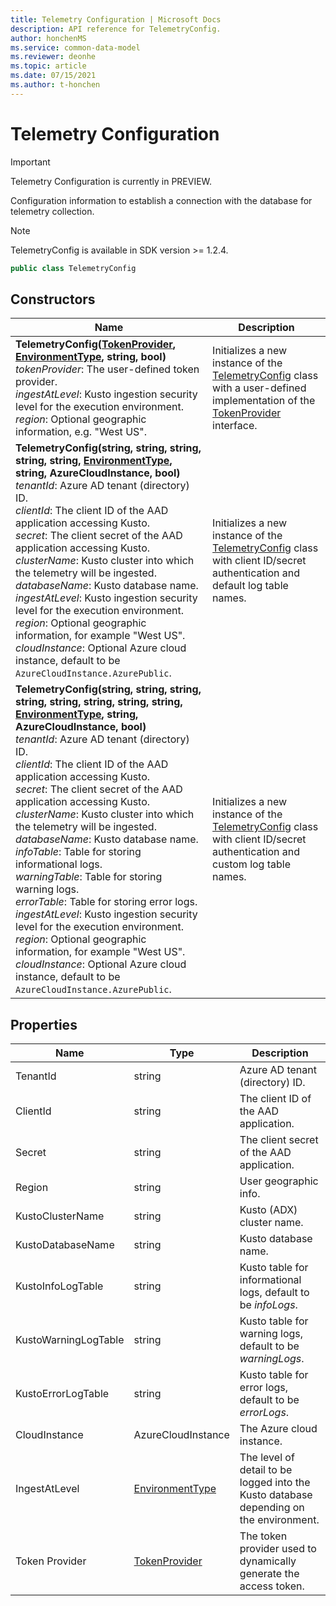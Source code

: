 ```yaml
---
title: Telemetry Configuration | Microsoft Docs
description: API reference for TelemetryConfig.
author: honchenMS
ms.service: common-data-model
ms.reviewer: deonhe 
ms.topic: article
ms.date: 07/15/2021
ms.author: t-honchen
---
```


# Telemetry Configuration

> [!IMPORTANT]
> Telemetry Configuration is currently in PREVIEW.

Configuration information to establish a connection with the database for telemetry collection.

> [!NOTE]
> TelemetryConfig is available in SDK version >= 1.2.4.

```csharp
public class TelemetryConfig
```

## Constructors
|Name|Description|
|---|---|
|**TelemetryConfig([TokenProvider](tokenprovider.md), [EnvironmentType](../cdm/environmenttype.md), string, bool)**<br/>*tokenProvider*: The user-defined token provider.<br/>*ingestAtLevel*: Kusto ingestion security level for the execution environment.<br/>*region*: Optional geographic information, e.g. "West US".|Initializes a new instance of the [TelemetryConfig](telemetryconfig.md) class with a user-defined implementation of the [TokenProvider](tokenprovider.md) interface.|<br/>*removeUserContent*: Optional flag allowing CDM telemetry client to ingest user generated content (for example filenames)|
|**TelemetryConfig(string, string, string, string, string, [EnvironmentType](../cdm/environmenttype.md), string, AzureCloudInstance, bool)**<br/>*tenantId*: Azure AD tenant (directory) ID.<br/>*clientId*: The client ID of the AAD application accessing Kusto.<br/>*secret*: The client secret of the AAD application accessing Kusto.<br/>*clusterName*: Kusto cluster into which the telemetry will be ingested.<br/>*databaseName*: Kusto database name.<br/>*ingestAtLevel*: Kusto ingestion security level for the execution environment.<br/>*region*: Optional geographic information, for example "West US".<br/>*cloudInstance*: Optional Azure cloud instance, default to be `AzureCloudInstance.AzurePublic`.|Initializes a new instance of the [TelemetryConfig](telemetryconfig.md) class with client ID/secret authentication and default log table names.|<br/>*removeUserContent*: Optional flag allowing CDM telemetry client to ingest user generated content (for example filenames)|
|**TelemetryConfig(string, string, string, string, string, string, string, string, [EnvironmentType](../cdm/environmenttype.md), string, AzureCloudInstance, bool)**<br/>*tenantId*: Azure AD tenant (directory) ID.<br/>*clientId*: The client ID of the AAD application accessing Kusto.<br/>*secret*: The client secret of the AAD application accessing Kusto.<br/>*clusterName*: Kusto cluster into which the telemetry will be ingested.<br/>*databaseName*: Kusto database name.<br/>*infoTable*: Table for storing informational logs.<br/>*warningTable*: Table for storing warning logs.<br/>*errorTable*: Table for storing error logs.<br/>*ingestAtLevel*: Kusto ingestion security level for the execution environment.<br/>*region*: Optional geographic information, for example "West US".<br/>*cloudInstance*: Optional Azure cloud instance, default to be `AzureCloudInstance.AzurePublic`.|Initializes a new instance of the [TelemetryConfig](telemetryconfig.md) class with client ID/secret authentication and custom log table names.|<br/>*removeUserContent*: Optional flag allowing CDM telemetry client to ingest user generated content (for example filenames)|

## Properties
|Name|Type|Description|
|---|---|---|
|TenantId|string|Azure AD tenant (directory) ID.|
|ClientId|string|The client ID of the AAD application.|
|Secret|string|The client secret of the AAD application.|
|Region|string|User geographic info.|
|KustoClusterName|string|Kusto (ADX) cluster name.|
|KustoDatabaseName|string|Kusto database name.|
|KustoInfoLogTable|string|Kusto table for informational logs, default to be *infoLogs*.|
|KustoWarningLogTable|string|Kusto table for warning logs, default to be *warningLogs*.|
|KustoErrorLogTable|string|Kusto table for error logs, default to be *errorLogs*.|
|CloudInstance|AzureCloudInstance|The Azure cloud instance.|
|IngestAtLevel|[EnvironmentType](../cdm/environmenttype.md)|The level of detail to be logged into the Kusto database depending on the environment.|
|Token Provider|[TokenProvider](tokenprovider.md)|The token provider used to dynamically generate the access token.|
